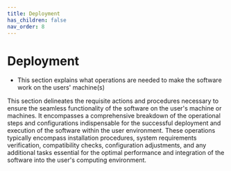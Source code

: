 ```yaml
---
title: Deployment
has_children: false
nav_order: 8
---
```


# Deployment
- This section explains what operations are needed to make the software work on the users' machine(s)

This section delineates the requisite actions and procedures necessary to ensure the seamless functionality of the software on the user's machine or machines. It encompasses a comprehensive breakdown of the operational steps and configurations indispensable for the successful deployment and execution of the software within the user environment. These operations typically encompass installation procedures, system requirements verification, compatibility checks, configuration adjustments, and any additional tasks essential for the optimal performance and integration of the software into the user's computing environment.